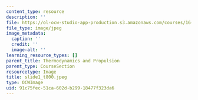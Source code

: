 ```yaml
---
content_type: resource
description: ''
file: https://ol-ocw-studio-app-production.s3.amazonaws.com/courses/16-01-unified-engineering-i-ii-iii-iv-fall-2005-spring-2006/91c75fec51ca602db29918477f323da6_slide1_t800.jpeg
file_type: image/jpeg
image_metadata:
  caption: ''
  credit: ''
  image-alt: ''
learning_resource_types: []
parent_title: Thermodynamics and Propulsion
parent_type: CourseSection
resourcetype: Image
title: slide1_t800.jpeg
type: OCWImage
uid: 91c75fec-51ca-602d-b299-18477f323da6
---
```

